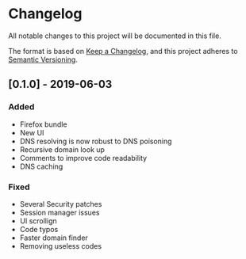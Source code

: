 # Changelog
All notable changes to this project will be documented in this file.

The format is based on [Keep a Changelog](https://keepachangelog.com/en/1.0.0/),
and this project adheres to [Semantic Versioning](https://semver.org/spec/v2.0.0.html).



## [0.1.0] - 2019-06-03
### Added
- Firefox bundle
- New UI
- DNS resolving is now robust to DNS poisoning 
- Recursive domain look up
- Comments to improve code readability 
- DNS caching

### Fixed
- Several Security patches 
- Session manager issues
- UI scrollign 
- Code typos
- Faster domain finder
- Removing useless codes 




